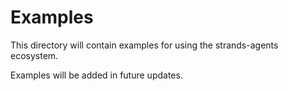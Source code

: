 # Examples

This directory will contain examples for using the strands-agents ecosystem.

Examples will be added in future updates.
